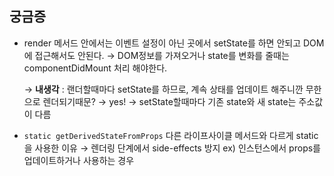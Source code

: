 ## 궁금증

- render 메서드 안에서는 이벤트 설정이 아닌 곳에서 setState를 하면 안되고 
DOM에 접근해서도 안된다.
→ DOM정보를 가져오거나 state를 변화를 줄때는 componentDidMount 처리 해야한다.
    
    → **내생각** : 랜더할때마다 setState를 하므로, 계속 상태를 업데이트 해주니깐 무한으로 렌더되기때문? 
    → yes! 
    → setState할때마다 기존 state와 새 state는 주소값이 다름
    
- `static getDerivedStateFromProps` 다른 라이프사이클 메서드와 다르게 static을 사용한 이유
→ 렌더링 단계에서 side-effects 방지
  ex) 인스턴스에서 props를 업데이트하거나 사용하는 경우